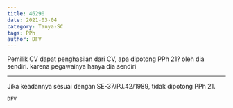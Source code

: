 ```yaml
---
title: 46290
date: 2021-03-04
category: Tanya-SC
tags: PPh
author: DFV
---
```


Pemilik CV dapat penghasilan dari CV, apa dipotong PPh 21? oleh dia sendiri. karena pegawainya hanya dia sendiri

---

Jika keadannya sesuai dengan SE-37/PJ.42/1989, tidak dipotong PPh 21.

`DFV`
